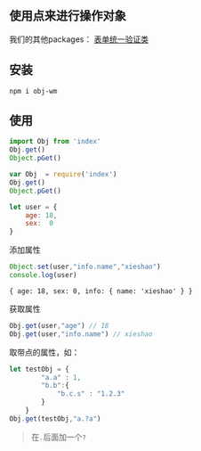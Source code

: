 ## 使用点来进行操作对象

我们的其他packages：
[表单统一验证类](https://www.npmjs.com/package/@itwmw/form-validate)

## 安装
```shell script
npm i obj-wm
```

## 使用
```javascript
import Obj from 'index'
Obj.get()
Object.pGet()
```

```javascript
var Obj  = require('index')
Obj.get()
Object.pGet()
```

```javascript
let user = {
    age: 18,
    sex:  0
}
```
添加属性
```javascript
Object.set(user,"info.name","xieshao")
console.log(user)
```
`{ age: 18, sex: 0, info: { name: 'xieshao' } }`

获取属性
```javascript
Obj.get(user,"age") // 18
Obj.get(user,"info.name") // xieshao
```
取带点的属性，如：
```javascript
let testObj = {
        "a.a" : 1,
        "b.b":{
            "b.c.s" : "1.2.3"
        }
    }
Obj.get(testObj,"a.?a")
```
> 在`.`后面加一个`?`
